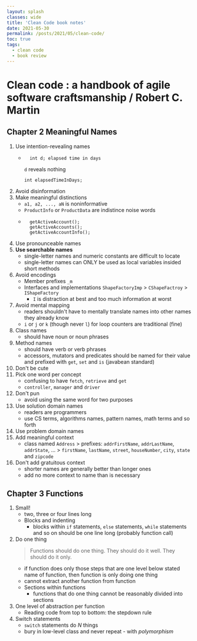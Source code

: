 ```yaml
---
layout: splash
classes: wide
title: 'Clean Code book notes'
date: 2021-05-30
permalink: /posts/2021/05/clean-code/
toc: true
tags:
  - clean code
  - book review
---
```


# Clean code : a handbook of agile software craftsmanship / Robert C. Martin

## Chapter 2 Meaningful Names
1. Use intention-revealing names
    - ```
        int d; elapsed time in days
        ```
        `d` reveals nothing
        ```
        int elapsedTimeInDays;
        ```
1. Avoid disinformation
1. Make meaningful distinctions
    - `a1, a2, ..., aN` is noninformative
    - `ProductInfo` or `ProductData` are indistince noise words
    - ```
        getActiveAccount();
        getActiveAccounts();
        getActiveAccountInfo();
        ```
1. Use pronounceable names
1. **Use searchable names**
    - single-letter names and numeric constants are difficult to locate
    - single-letter names can ONLY be used as local variables insided short methods
1. Avoid encodings
    - Member prefixes `_m`
    - Interfaces and implementations `ShapeFactoryImp` > `CShapeFactroy` > `IShapeFactory`
        - `I` is distraction at best and too much information at worst
1. Avoid mental mapping
    - readers shouldn't have to mentally translate names into other names they already know
    - `i` or `j` or `k` (though never `l`) for loop counters are traditional (fine)
1. Class names
    - should have noun or noun phrases
1. Method names
    - should have verb or verb phrases
    - accessors, mutators and predicates should be named for their value and prefixed with `get`, `set` and `is` (javabean standard)
1. Don't be cute
1. Pick one word per concept
    - confusing to have `fetch`, `retrieve` and `get`
    - `controller`, `manager` and `driver`
1. Don't pun
    - avoid using the same word for two purposes
1. Use solution domain names
    - readers are programmers
    - use CS terms, algorithms names, pattern names, math terms and so forth
1. Use problem domain names
1. Add meaningful context
    - class named `Address` > prefixes: `addrFirstName`, `addrLastName`, `addrState`, ... > `firstName`, `lastName`, `street`, `houseNumber`, `city`, `state` and `zipcode`
1. Don't add gratuitous context
    - shorter names are generally better than longer ones
    - add no more context to name than is necessary

## Chapter 3 Functions
1. Small!
    - two, three or four lines long
    - Blocks and indenting
        - blocks within `if` statements, `else` statements, `while` statements and so on should be one line long (probably function call)
1. Do one thing
    > Functions should do one thing. They should do it well. They should do it only.
    - if function does only those steps that are one level below stated name of function, then function is only doing one thing
    - cannot extract another function from function
    - Sections within functions
        - functions that do one thing  cannot be reasonably divided into sections
1. One level of abstraction per function
    - Reading code from top to bottom: the stepdown rule
1. Switch statements
    - `switch` statements do *N* things
    - bury in low-level class and never repeat - with *polymorphism*
